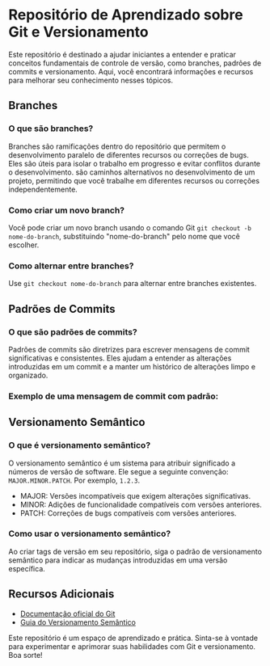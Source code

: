 # Repositório de Aprendizado sobre Git e Versionamento

Este repositório é destinado a ajudar iniciantes a entender e praticar conceitos fundamentais de controle de versão, como branches, padrões de commits e versionamento. Aqui, você encontrará informações e recursos para melhorar seu conhecimento nesses tópicos.

## Branches

### O que são branches?

Branches são ramificações dentro do repositório que permitem o desenvolvimento paralelo de diferentes recursos ou correções de bugs. Eles são úteis para isolar o trabalho em progresso e evitar conflitos durante o desenvolvimento.
são caminhos alternativos no desenvolvimento de um projeto, permitindo que você trabalhe em diferentes recursos ou correções independentemente.

### Como criar um novo branch?

Você pode criar um novo branch usando o comando Git `git checkout -b nome-do-branch`, substituindo "nome-do-branch" pelo nome que você escolher.

### Como alternar entre branches?

Use `git checkout nome-do-branch` para alternar entre branches existentes.

## Padrões de Commits

### O que são padrões de commits? 

Padrões de commits são diretrizes para escrever mensagens de commit significativas e consistentes. Eles ajudam a entender as alterações introduzidas em um commit e a manter um histórico de alterações limpo e organizado.

### Exemplo de uma mensagem de commit com padrão:


## Versionamento Semântico

### O que é versionamento semântico?

O versionamento semântico é um sistema para atribuir significado a números de versão de software. Ele segue a seguinte convenção: `MAJOR.MINOR.PATCH`. Por exemplo, `1.2.3`.

- MAJOR: Versões incompatíveis que exigem alterações significativas.
- MINOR: Adições de funcionalidade compatíveis com versões anteriores.
- PATCH: Correções de bugs compatíveis com versões anteriores.

### Como usar o versionamento semântico?

Ao criar tags de versão em seu repositório, siga o padrão de versionamento semântico para indicar as mudanças introduzidas em uma versão específica.

## Recursos Adicionais

- [Documentação oficial do Git](https://git-scm.com/doc)
- [Guia do Versionamento Semântico](https://semver.org/)

Este repositório é um espaço de aprendizado e prática. Sinta-se à vontade para experimentar e aprimorar suas habilidades com Git e versionamento. Boa sorte!

